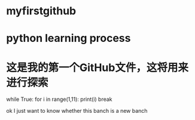 # myfirstgithub
# python learning process
# 这是我的第一个GitHub文件，这将用来进行探索
while True:
  for i in range(1,11):
      print(i)
  break

ok I just want to know whether this banch is a new banch
  
